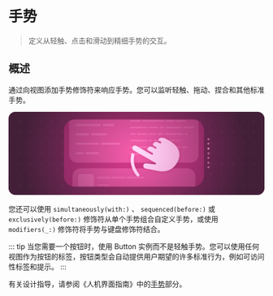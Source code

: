 # 手势

> 定义从轻触、点击和滑动到精细手势的交互。

## 概述

通过向视图添加手势修饰符来响应手势。您可以监听轻触、拖动、捏合和其他标准手势。

![gestures-hero](/public/docs/swiftui/gestures/gestures-hero@2x.png)

您还可以使用 `simultaneously(with:)` 、 `sequenced(before:)` 或 `exclusively(before:)` 修饰符从单个手势组合自定义手势，或使用 `modifiers(_:)` 修饰符将手势与键盘修饰符结合。

::: tip
当您需要一个按钮时，使用 Button 实例而不是轻触手势。您可以使用任何视图作为按钮的标签，按钮类型会自动提供用户期望的许多标准行为，例如可访问性标签和提示。
:::

有关设计指导，请参阅《人机界面指南》中的[手势](https://developer.apple.com/design/Human-Interface-Guidelines/gestures)部分。
